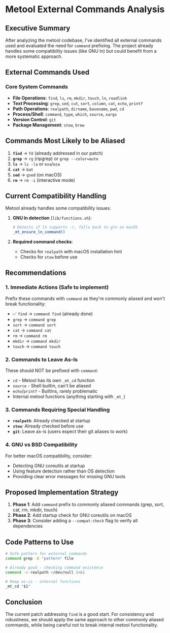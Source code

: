 # Metool External Commands Analysis

## Executive Summary

After analyzing the metool codebase, I've identified all external commands used and evaluated the need for `command` prefixing. The project already handles some compatibility issues (like GNU ln) but could benefit from a more systematic approach.

## External Commands Used

### Core System Commands
- **File Operations**: `find`, `ls`, `rm`, `mkdir`, `touch`, `ln`, `readlink`
- **Text Processing**: `grep`, `sed`, `cut`, `sort`, `column`, `cat`, `echo`, `printf`
- **Path Operations**: `realpath`, `dirname`, `basename`, `pwd`, `cd`
- **Process/Shell**: `command`, `type`, `which`, `source`, `xargs`
- **Version Control**: `git`
- **Package Management**: `stow`, `brew`

## Commands Most Likely to be Aliased

1. **`find`** → `fd` (already addressed in our patch)
2. **`grep`** → `rg` (ripgrep) or `grep --color=auto`
3. **`ls`** → `ls -la` or `exa`/`eza`
4. **`cat`** → `bat`
5. **`sed`** → `gsed` (on macOS)
6. **`rm`** → `rm -i` (interactive mode)

## Current Compatibility Handling

Metool already handles some compatibility issues:

1. **GNU ln detection** (`lib/functions.sh`):
   ```bash
   # Detects if ln supports -r, falls back to gln on macOS
   _mt_ensure_ln_command()
   ```

2. **Required command checks**:
   - Checks for `realpath` with macOS installation hint
   - Checks for `stow` before use

## Recommendations

### 1. Immediate Actions (Safe to implement)

Prefix these commands with `command` as they're commonly aliased and won't break functionality:
- ✅ `find` → `command find` (already done)
- `grep` → `command grep`
- `sort` → `command sort`
- `cat` → `command cat`
- `rm` → `command rm`
- `mkdir` → `command mkdir`
- `touch` → `command touch`

### 2. Commands to Leave As-Is

These should NOT be prefixed with `command`:
- `cd` - Metool has its own `_mt_cd` function
- `source` - Shell builtin, can't be aliased
- `echo`/`printf` - Builtins, rarely problematic
- Internal metool functions (anything starting with `_mt_`)

### 3. Commands Requiring Special Handling

- **`realpath`**: Already checked at startup
- **`stow`**: Already checked before use
- **`git`**: Leave as-is (users expect their git aliases to work)

### 4. GNU vs BSD Compatibility

For better macOS compatibility, consider:
- Detecting GNU coreutils at startup
- Using feature detection rather than OS detection
- Providing clear error messages for missing GNU tools

## Proposed Implementation Strategy

1. **Phase 1**: Add `command` prefix to commonly aliased commands (grep, sort, cat, rm, mkdir, touch)
2. **Phase 2**: Add startup check for GNU coreutils on macOS
3. **Phase 3**: Consider adding a `--compat-check` flag to verify all dependencies

## Code Patterns to Use

```bash
# Safe pattern for external commands
command grep -E "pattern" file

# Already good - checking command existence
command -v realpath >/dev/null 2>&1

# Keep as-is - internal functions
_mt_cd "$1"
```

## Conclusion

The current patch addressing `find` is a good start. For consistency and robustness, we should apply the same approach to other commonly aliased commands, while being careful not to break internal metool functionality.